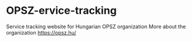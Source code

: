 # OPSZ-ervice-tracking
Service tracking website for Hungarian OPSZ organization
More about the organization https://opsz.hu/
